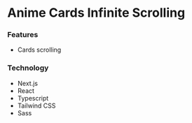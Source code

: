 # Anime Cards Infinite Scrolling

### Features
- Cards scrolling

### Technology
- Next.js
- React
- Typescript
- Tailwind CSS
- Sass
